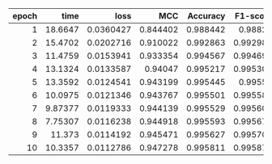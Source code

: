 |   epoch |     time |      loss |      MCC |   Accuracy |   F1-score |
|--------:|---------:|----------:|---------:|-----------:|-----------:|
|       1 | 18.6647  | 0.0360427 | 0.844402 |   0.988442 |   0.98828  |
|       2 | 15.4702  | 0.0202716 | 0.910022 |   0.992863 |   0.992982 |
|       3 | 11.4759  | 0.0153941 | 0.933354 |   0.994567 |   0.994697 |
|       4 | 13.1324  | 0.0133587 | 0.94047  |   0.995217 |   0.995309 |
|       5 | 13.3592  | 0.0124541 | 0.943199 |   0.995445 |   0.99553  |
|       6 | 10.0975  | 0.0121346 | 0.943767 |   0.995501 |   0.995582 |
|       7 |  9.87377 | 0.0119333 | 0.944139 |   0.995529 |   0.995609 |
|       8 |  7.75307 | 0.0116238 | 0.944918 |   0.995593 |   0.995672 |
|       9 | 11.373   | 0.0114192 | 0.945471 |   0.995627 |   0.995707 |
|      10 | 10.3357  | 0.0112786 | 0.947278 |   0.995811 |   0.995876 |